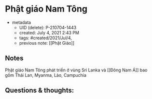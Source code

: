 ---
---

# Phật giáo Nam Tông

- metadata
	- UID (delete): P-210704-1443
	- created: July 4, 2021 2:43 PM
	- tags: #created/2021/Jul/4,
	- previous note: [[Phật Giáo]]

## Notes
Phật giáo Nam Tông phát triển ở vùng Sri Lanka và [[Đông Nam Á]] bao gồm Thái Lan, Myanma, Lào, Campuchia

## Questions & thoughts:

